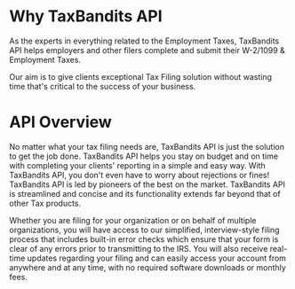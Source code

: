 # Why TaxBandits API

As the experts in everything related to the Employment Taxes, TaxBandits API helps employers and other filers complete and submit their W-2/1099 & Employment Taxes.

Our aim is to give clients exceptional Tax Filing solution without wasting time that's critical to the success of your business.

# API Overview

No matter what your tax filing needs are, TaxBandits API is just the solution to get the job done. TaxBandits API helps you stay on budget and on time with completing your clients' reporting in a simple and easy way. With TaxBandits API, you don't even have to worry about rejections or fines! TaxBandits API is led by pioneers of the best on the market. TaxBandits API is streamlined and concise and its functionality extends far beyond that of other Tax products.

Whether you are filing for your organization or on behalf of multiple organizations, you will have access to our simplified, interview-style filing process that includes built-in error checks which ensure that your form is clear of any errors prior to transmitting to the IRS. You will also receive real-time updates regarding your filing and can easily access your account from anywhere and at any time, with no required software downloads or monthly fees.
